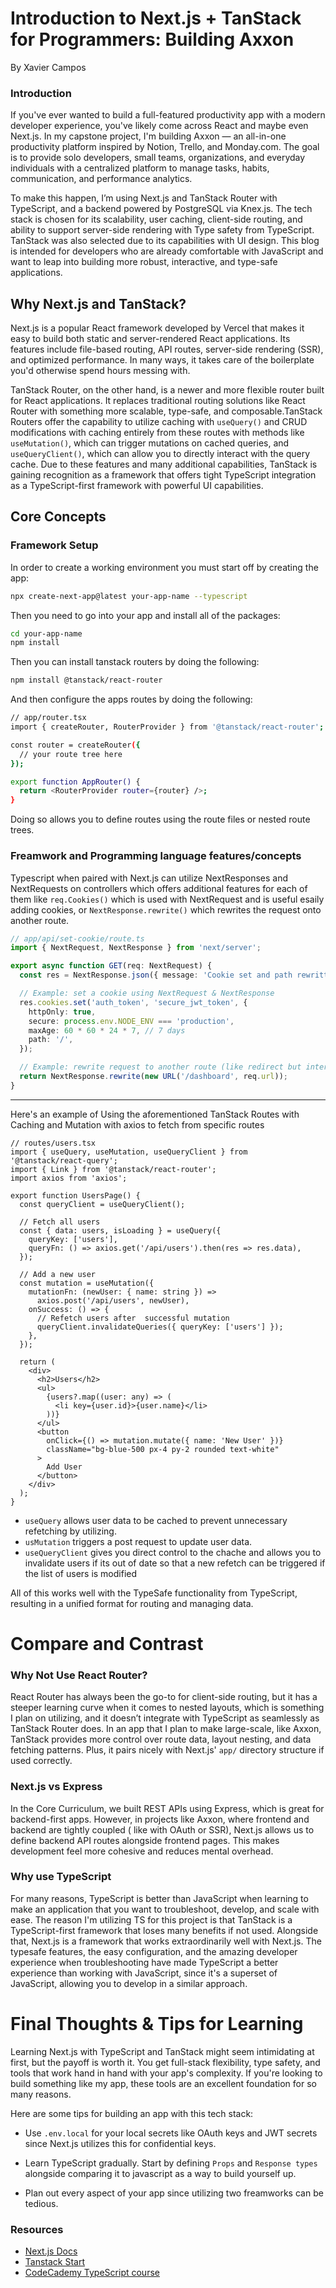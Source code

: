 # Introduction to Next.js + TanStack for Programmers: Building Axxon

By Xavier Campos

### Introduction

If you've ever wanted to build a full-featured productivity app with a modern developer experience, you've likely come across React and maybe even Next.js. In my capstone project, I'm building Axxon — an all-in-one productivity platform inspired by Notion, Trello, and Monday.com. The goal is to provide solo developers, small teams, organizations, and everyday individuals with a centralized platform to manage tasks, habits, communication, and performance analytics.

To make this happen, I’m using Next.js and TanStack Router with TypeScript, and a backend powered by PostgreSQL via Knex.js. The tech stack is chosen for its scalability, user caching, client-side routing, and ability to support server-side rendering with Type safety from TypeScript. TanStack was also selected due to its capabilities with UI design. This blog is intended for developers who are already comfortable with JavaScript and want to leap into building more robust, interactive, and type-safe applications.

## Why Next.js and TanStack?

Next.js is a popular React framework developed by Vercel that makes it easy to build both static and server-rendered React applications. Its features include file-based routing, API routes, server-side rendering (SSR), and optimized performance. In many ways, it takes care of the boilerplate you'd otherwise spend hours messing with.

TanStack Router, on the other hand, is a newer and more flexible router built for React applications. It replaces traditional routing solutions like React Router with something more scalable, type-safe, and composable.TanStack Routers offer the capability to utilize caching with `useQuery()` and CRUD modifications with caching entirely from these routes with methods like `useMutation()`, which can trigger mutations on cached queries, and `useQueryClient()`, which can allow you to directly interact with the query cache. Due to these features and many additional capabilities, TanStack is gaining recognition as a framework that offers tight TypeScript integration as a TypeScript-first framework with powerful UI capabilities.

## Core Concepts

### Framework Setup 
In order to create a working environment you must start off by creating the app:
```bash
npx create-next-app@latest your-app-name --typescript
```
Then you need to go into your app and install all of the packages: 

```bash
cd your-app-name
npm install
```
Then you can install tanstack routers by doing the following:
```bash
npm install @tanstack/react-router
```

And then configure the apps routes by doing the following:
```bash
// app/router.tsx
import { createRouter, RouterProvider } from '@tanstack/react-router';

const router = createRouter({
  // your route tree here
});

export function AppRouter() {
  return <RouterProvider router={router} />;
}

```
Doing so allows you to define routes using the route files or nested route trees.

### Freamwork and Programming language features/concepts

Typescript when paired with Next.js can utilize NextResponses and NextRequests on controllers which offers additional features for each of them like 
`req.Cookies()` which is used with NextRequest and is useful esaily adding cookies, or `NextResponse.rewrite()` which rewrites the request onto another route.

```ts
// app/api/set-cookie/route.ts
import { NextRequest, NextResponse } from 'next/server';

export async function GET(req: NextRequest) {
  const res = NextResponse.json({ message: 'Cookie set and path rewritten!' });

  // Example: set a cookie using NextRequest & NextResponse
  res.cookies.set('auth_token', 'secure_jwt_token', {
    httpOnly: true,
    secure: process.env.NODE_ENV === 'production',
    maxAge: 60 * 60 * 24 * 7, // 7 days
    path: '/',
  });

  // Example: rewrite request to another route (like redirect but internal)
  return NextResponse.rewrite(new URL('/dashboard', req.url));
}
```
<hr>
Here's an example of Using the aforementioned TanStack Routes with Caching and Mutation with axios to fetch from specific routes 

```tsx
// routes/users.tsx
import { useQuery, useMutation, useQueryClient } from '@tanstack/react-query';
import { Link } from '@tanstack/react-router';
import axios from 'axios';

export function UsersPage() {
  const queryClient = useQueryClient();

  // Fetch all users
  const { data: users, isLoading } = useQuery({
    queryKey: ['users'],
    queryFn: () => axios.get('/api/users').then(res => res.data),
  });

  // Add a new user
  const mutation = useMutation({
    mutationFn: (newUser: { name: string }) =>
      axios.post('/api/users', newUser),
    onSuccess: () => {
      // Refetch users after  successful mutation
      queryClient.invalidateQueries({ queryKey: ['users'] });
    },
  });

  return (
    <div>
      <h2>Users</h2>
      <ul>
        {users?.map((user: any) => (
          <li key={user.id}>{user.name}</li>
        ))}
      </ul>
      <button
        onClick={() => mutation.mutate({ name: 'New User' })}
        className="bg-blue-500 px-4 py-2 rounded text-white"
      >
        Add User
      </button>
    </div>
  );
}
```

* `useQuery` allows user data to be cached to prevent unnecessary refetching by utilizing.
* `usMutation` triggers a post request to update user data.
* `useQueryClient` gives you direct control to the chache and allows you to invalidate users if its out of date so that a new refetch can be triggered if the list of users is modified 

All of this works well with the TypeSafe functionality from TypeScript, resulting in a unified format for routing and managing data.


# Compare and Contrast

### Why Not Use React Router?

React Router has always been the go-to for client-side routing, but it has a steeper learning curve when it comes to nested layouts, which is something I plan on utilizing, and it doesn’t integrate with TypeScript as seamlessly as TanStack Router does. In an app that I plan to make large-scale, like Axxon, TanStack provides more control over route data, layout nesting, and data fetching patterns. Plus, it pairs nicely with Next.js' `app/` directory structure if used correctly.

### Next.js vs Express

In the Core Curriculum, we built REST APIs using Express, which is great for backend-first apps. However, in projects like Axxon, where frontend and backend are tightly coupled ( like with OAuth or SSR), Next.js allows us to define backend API routes alongside frontend pages. This makes development feel more cohesive and reduces mental overhead.

### Why use TypeScript

For many reasons, TypeScript is better than JavaScript when learning to make an application that you want to troubleshoot, develop, and scale with ease. The reason I'm utilizing TS for this project is that TanStack is a TypeScript-first framework that loses many benefits if not used. Alongside that, Next.js is a framework that works extraordinarily well with Next.js. The typesafe features, the easy configuration, and the amazing developer experience when troubleshooting have made TypeScript a better experience than working with JavaScript, since it's a superset of JavaScript, allowing you to develop in a similar approach.

# Final Thoughts & Tips for Learning

Learning Next.js with TypeScript and TanStack might seem intimidating at first, but the payoff is worth it. You get full-stack flexibility, type safety, and tools that work hand in hand with your app's complexity. If you're looking to build something like my app, these tools are an excellent foundation for so many reasons.

Here are some tips for building an app with this tech stack:

* Use `.env.local` for your local secrets like OAuth keys and JWT secrets since Next.js utilizes this for confidential keys.

* Learn TypeScript gradually. Start by defining `Props` and `Response types` alongside comparing it to javascript as a way to build yourself up.

* Plan out every aspect of your app since utilizing two freamworks can be tedious.

### Resources
* [Next.js Docs](https://nextjs.org/docs)
* [Tanstack Start](https://tanstack.com/start/latest)
* [CodeCademy TypeScript course](https://www.codecademy.com/learn/learn-typescript)

